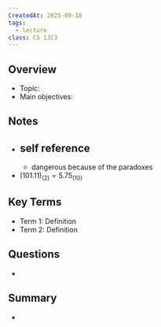 ```yaml
---
CreatedAt: 2025-09-18
tags:
  - lecture
class: CS 1JC3
---
```

## Overview
- Topic:
- Main objectives:

## Notes
- self reference
	- 
	- dangerous because of the paradoxes
- $(101.11)_{(2)} = 5.75_{(10)}$

## Key Terms
- Term 1: Definition
- Term 2: Definition

## Questions
- 

## Summary
- 
